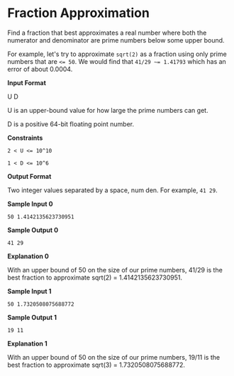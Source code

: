 # Fraction Approximation

Find a fraction that best approximates a real number where both the numerator and denominator are prime numbers below some upper bound.

For example, let's try to approximate `sqrt(2)` as a fraction using only prime numbers that are `<= 50`. We would find that `41/29 ~= 1.41793` which has an error of about 0.0004.

**Input Format**

U D

U is an upper-bound value for how large the prime numbers can get. 

D is a positive 64-bit floating point number.

**Constraints**

`2 < U <= 10^10`

`1 < D <= 10^6`

**Output Format**

Two integer values separated by a space, num den. For example, `41 29`.

**Sample Input 0**

```
50 1.4142135623730951
```

**Sample Output 0**

```
41 29
```

**Explanation 0**

With an upper bound of 50 on the size of our prime numbers, 41/29 is the best fraction to approximate sqrt(2) = 1.4142135623730951.

**Sample Input 1**

```
50 1.7320508075688772
```

**Sample Output 1**

```
19 11
```

**Explanation 1**

With an upper bound of 50 on the size of our prime numbers, 19/11 is the best fraction to approximate sqrt(3) = 1.7320508075688772.